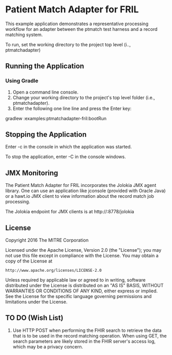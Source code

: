 Patient Match Adapter for FRIL
==========================

This example application demonstrates a representative processing workflow
for an adapter between the ptmatch test harness and a record matching system.

To run, set the working directory to the project top level (i.., ptmatchadapter)


## Running the Application

### Using Gradle
1. Open a command line console.  
2. Change your working directory to the project's top level folder (i.e., ptmatchadapter).
3. Enter the following one line line and press the Enter key: 
   
gradlew :examples:ptmatchadapter-fril:bootRun 
   

## Stopping the Application

Enter <Ctrl>-c in the console in which the application was started.

To stop the application, enter <ctrl>-C in the console windows.

## JMX Monitoring

The Patient Match Adapter for FRIL incorporates the Jolokia JMX agent library.
One can use an application like jconsole (provided with Oracle Java) or a
hawt.io JMX client to view information about the record match job processing.
 
The Jolokia endpoint for JMX clients is at http://<host>:8778/jolokia

## License

Copyright 2016 The MITRE Corporation

Licensed under the Apache License, Version 2.0 (the "License");
you may not use this file except in compliance with the License.
You may obtain a copy of the License at

    http://www.apache.org/licenses/LICENSE-2.0

Unless required by applicable law or agreed to in writing, software
distributed under the License is distributed on an "AS IS" BASIS,
WITHOUT WARRANTIES OR CONDITIONS OF ANY KIND, either express or implied.
See the License for the specific language governing permissions and
limitations under the License.


## TO DO (Wish List)
1. Use HTTP POST when performing the FHIR search to retrieve the data that 
is to be used in the record matching operation.  When using GET, the search
parameters are likely stored in the FHIR server's access log, which may be
a privacy concern.
